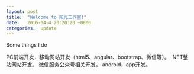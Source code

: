 ```yaml
---
layout: post
title:  "Welcome to 阳光工作室!"
date:   2016-04-4 20:20:20 +0800
categories:  update
---
```


Some things I do

PC前端开发，移动网站开发（html5、angular、bootstrap、微信等）。
.NET整站网站开发。
微信服务公众号相关开发。
android，app开发。


